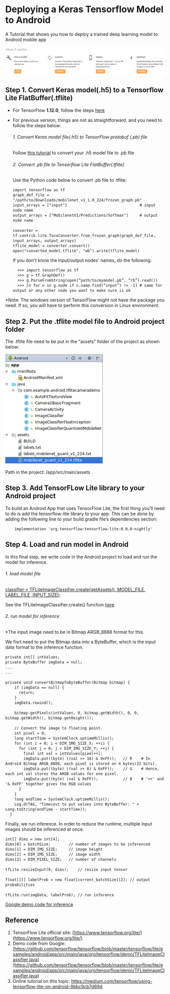 # Deploying a Keras Tensorflow Model to Android
A Tutorial that shows you how to deploy a trained deep learning model to Android mobile app 

![alt text](https://github.com/Yu-Hang/Deploying-a-Keras-Tensorflow-Model-to-Android/blob/master/steps.PNG "Description goes here")

## **Step 1. Convert Keras model(.h5) to a Tensorflow Lite FlatBuffer(.tflite)**

- For TensorFlow **1.12.0**, follow the steps [here](https://www.tensorflow.org/lite/convert/python_api#exporting_a_tfkeras_file_) 

- For previous version, things are not as straightforward, and you need to follow the steps below:
  ###### 1. Convert Keras model file(.h5) to TensorFlow protobuf (.pb) file 
    Follow [this tutorial](https://github.com/amir-abdi/keras_to_tensorflow) to convert your .h5 model file to .pb file 
  ###### 2. Convert .pb file to Tensorflow Lite FlatBuffer(.tflite)
    Use the Python code below to convert .pb file to .tflite:
    
    ```
    import tensorflow as tf
    graph_def_file = "/path/to/Downloads/mobilenet_v1_1.0_224/frozen_graph.pb"
    input_arrays = ["input"]                                # input node name
    output_arrays = ["MobilenetV1/Predictions/Softmax"]     # output node name

    converter = tf.contrib.lite.TocoConverter.from_frozen_graph(graph_def_file, input_arrays, output_arrays)
    tflite_model = converter.convert()
    open("converted_model.tflite", "wb").write(tflite_model)
    ```
    If you don't know the input/output nodes' names, do the following:
    ```
      >>> import tensorflow as tf 
      >>> g = tf.GraphDef()
      >>> g.ParseFromString(open(“path/to/mymodel.pb”, “rb”).read())
      >>> [n for n in g.node if n.name.find(“input”) != -1] # same for output or any other node you want to make sure is ok
    ```  

*Note: The windows version of TensorFlow might not have the package you need. If so, you will have to perform this conversion in Linux environment. 
  
## **Step 2. Put the .tflite model file to Android project folder**
The .tflite file need to be put in the "assets" folder of the project as shown below:

![alt text](https://github.com/Yu-Hang/Deploying-a-Keras-Tensorflow-Model-to-Android/blob/master/asset_folder.png "Description goes here")

Path in the project: /app/src/main/assets

## **Step 3. Add TensorFLow Lite library to your Android project**
To build an Android App that uses TensorFlow Lite, the first thing you’ll need to do is add the tensorflow-lite library to your app. This can be done by adding the following line to your build.gradle file’s dependencies section:
```
	implementation 'org.tensorflow:tensorflow-lite:0.0.0-nightly'
```  

## **Step 4. Load and run model in Android**
In this final step, we write code in the Android project to load and run the model for inference.
###### 1. load model file    

[classifier = TFLiteImageClassifier.create(getAssets(), MODEL_FILE, LABEL_FILE, INPUT_SIZE);](https://github.com/tensorflow/tensorflow/blob/fdbaab6f506a1829cbadaf79482ffc95a7342b37/tensorflow/lite/examples/android/app/src/main/java/org/tensorflow/demo/ClassifierActivity.java#L102)
  
  See the TFLiteImageClassifier.create() function [here](https://github.com/tensorflow/tensorflow/blob/f38eea2aec56f7cdbee11d354e5753a097943c94/tensorflow/lite/examples/android/app/src/main/java/org/tensorflow/demo/TFLiteImageClassifier.java#L85)
  
###### 2. run model for inference

*The input image need to be in Bitmap ARGB_8888 format for this.

We fisrt need to put the Bitmap data into a ByteBuffer, which is the input data format to the inference function.
```
private int[] intValues;
private ByteBuffer imgData = null;
...
...

private void convertBitmapToByteBuffer(Bitmap bitmap) {
    if (imgData == null) {
      return;
    }
    imgData.rewind();
    
    bitmap.getPixels(intValues, 0, bitmap.getWidth(), 0, 0, bitmap.getWidth(), bitmap.getHeight());
    
    // Convert the image to floating point.
    int pixel = 0;
    long startTime = SystemClock.uptimeMillis();
    for (int i = 0; i < DIM_IMG_SIZE_X; ++i) {
      for (int j = 0; j < DIM_IMG_SIZE_Y; ++j) {
        final int val = intValues[pixel++];
        imgData.put((byte) ((val >> 16) & 0xFF));	// R	# In Android Bitmap ARGB_8888, each pixel is stored on 4 bytes(32 bits).
        imgData.put((byte) ((val >> 8) & 0xFF));  	// G	# Hence, each int val stores the ARGB values for one pixel.
        imgData.put((byte) (val & 0xFF));         	// B	# '>>' and '& 0xFF' together gives the RGB values      
      }
    }
    long endTime = SystemClock.uptimeMillis();
    Log.d(TAG, "Timecost to put values into ByteBuffer: " + Long.toString(endTime - startTime));
  }
  ```

Finally, we run inference. In order to reduce the runtime, multiple input images should be inferenced at once.

```
int[] dims = new int[4];
dims[0] = batchSize;		// number of images to be inferenced 
dims[1] = DIM_IMG_SIZE;		// image height
dims[2] = DIM_IMG_SIZE;		// image width
dims[3] = DIM_PIXEL_SIZE;	// number of channels

tfLite.resizeInput(0, dims);    // resize input tensor

float[][] labelProb = new float[current_batchSize][2]; // output probabilities

tfLite.run(imgData, labelProb); // run inference
```

[Google demo code for inference](https://github.com/tensorflow/tensorflow/blob/master/tensorflow/lite/examples/android/app/src/main/java/org/tensorflow/demo/TFLiteImageClassifier.java#L126)


## **Reference**
1. TensorFlow Lite official site:  [https://www.tensorflow.org/lite/](https://www.tensorflow.org/lite/)
2. Demo code from Google: [https://github.com/tensorflow/tensorflow/blob/master/tensorflow/lite/examples/android/app/src/main/java/org/tensorflow/demo/TFLiteImageClassifier.java](https://github.com/tensorflow/tensorflow/blob/master/tensorflow/lite/examples/android/app/src/main/java/org/tensorflow/demo/TFLiteImageClassifier.java)
3. Online tutorial on this topic: [https://medium.com/tensorflow/using-tensorflow-lite-on-android-9bbc9cb7d69d
](https://medium.com/tensorflow/using-tensorflow-lite-on-android-9bbc9cb7d69d)
